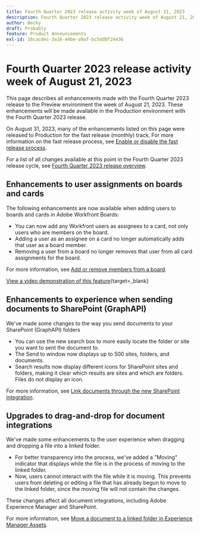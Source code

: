 ```yaml
---
title: Fourth Quarter 2023 release activity week of August 21, 2023
description: Fourth Quarter 2023 release activity week of August 21, 2023
author: Becky
draft: Probably
feature: Product Announcements
exl-id: 16cacdec-3a16-44be-a9af-bc5dd0f24436
---
```

# Fourth Quarter 2023 release activity week of August 21, 2023

This page describes all enhancements made with the Fourth Quarter 2023 release to the Preview environment the week of August 21, 2023. These enhancements will be made available in the Production environment with the Fourth Quarter 2023 release.

On August 31, 2023, many of the enhancements listed on this page were released to Production for the fast release (monthly) track. For more information on the fast release process, see [Enable or disable the fast release process](/help/quicksilver/administration-and-setup/set-up-workfront/configure-system-defaults/enable-fast-release-process.md).

For a list of all changes available at this point in the Fourth Quarter 2023 release cycle, see [Fourth Quarter 2023 release overview](/help/quicksilver/product-announcements/product-releases/23-q4-release-activity/23-q4-release-overview.md).

## Enhancements to user assignments on boards and cards

The following enhancements are now available when adding users to boards and cards in Adobe Workfront Boards:

* You can now add any Workfront users as assignees to a card, not only users who are members on the board.
* Adding a user as an assignee on a card no longer automatically adds that user as a board member.
* Removing a user from a board no longer removes that user from all card assignments for the board.

For more information, see [Add or remove members from a board](/help/quicksilver/agile/get-started-with-boards/add-members-to-board.md).

[View a video demonstration of this feature](https://video.tv.adobe.com/v/3423222/){target=_blank}

## Enhancements to experience when sending documents to SharePoint (GraphAPI)

We've made some changes to the way you send documents to your SharePoint (GraphAPI) folders

* You can use the new search box to more easily locate the folder or site you want to sent the document to.
* The Send to window now displays up to 500 sites, folders, and documents.
* Search results now display different icons for SharePoint sites and folders, making it clear which results are sites and which are folders. Files do not display an icon.

For more information, see [Link documents through the new SharePoint integration](/help/quicksilver/administration-and-setup/configure-integrations/configure-sharepoint-integration.md#link-documents-through-the-new-sharepoint-integration).

## Upgrades to drag-and-drop for document integrations

We've made some enhancements to the user experience when dragging and dropping a file into a linked folder.

* For better transparency into the process, we've added a "Moving" indicator that displays while the file is in the process of moving to the linked folder.
* Now, users cannot interact with the file while it is moving. This prevents users from deleting or editing a file that has already begun to move to the linked folder, since the moving file will not contain the changes.

These changes affect all document integrations, including Adobe Experience Manager and SharePoint.

For more information, see [Move a document to a linked folder in Experience Manager Assets](/help/quicksilver/documents/adobe-workfront-for-experience-manager-assets-essentials/send-to-aem.md#move-a-document-to-a-linked-folder-in-experience-manager-assets).
